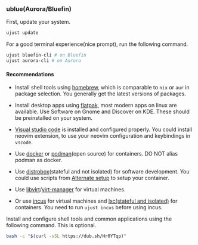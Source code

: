 
### ublue(Aurora/Bluefin)

First, update your system.

```bash
ujust update
```

For a good terminal experience(nice prompt), run the following command.

```bash
ujust bluefin-cli # on Bluefin
ujust aurora-cli # on Aurora
```


#### Recommendations

  - Install shell tools using [homebrew](https://brew.sh), which is comparable to `nix` or `aur` in package selection. You generally get the latest versions of packages.

  - Install desktop apps using [flatpak](https://flathub.org), most modern apps on linux are available. Use Software on Gnome and Discover on KDE. These should be preinstalled on your system.

  - [Visual studio code](https://code.visualstudio.com) is installed and configured properly. You could install neovim extension, to use your neovim configuration and keybindings in `vscode`.

  - Use [docker](https://docker.com) or [podman](https://podman.io)(open source) for containers. DO NOT alias podman as docker.

  - Use [distrobox](https://distrobox.it)(stateful and not isolated) for software development. You could use scripts from [Alternate setup](https://github.com/pervezfunctor/dotfiles/blob/main/docs/alternate-setup.md#alternate-setup) to setup your container.

  - Use [libvirt](https://libvirt.org)/[virt-manager](https://virt-manager.org) for virtual machines.

  - Or use [incus](https://linuxcontainers.org/incus) for virtual machines and [lxc(stateful and isolated)](https://linuxcontainers.org/lxc) for containers. You need to run `ujust incus` before using incus.


Install and configure shell tools and common applications using the following command. This is optional.

```bash
bash -c "$(curl -sSL https://dub.sh/Hr0YTqp)"
```

